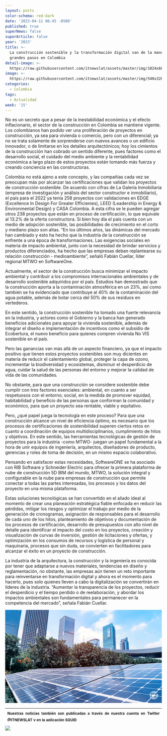 ```yaml
---
layout: posts
color-schema: red-dark
date: '2023-04-11 06:45 -0500'
published: true
superNews: false
superArticle: false
year: '2023'
title: >-
  La construcción sostenible y la transformación digital van de la mano a
  grandes pasos en Colombia
detail-image: >-
  https://raw.githubusercontent.com/itnewslat/assets/master/img/1024x680/paneles-en-la-ciudad-g.jpg
image: >-
  https://raw.githubusercontent.com/itnewslat/assets/master/img/540x320/paneles-en-la-ciudad-p.jpg
categories:
  - Colombia
tags:
  - Actualidad
week: '15'
---
```

No es un secreto que a pesar de la inestabilidad  económica y el efecto inflacionario, el sector de la construcción en Colombia se mantiene vigente. Los colombianos han podido ver una proliferación de proyectos en construcción, ya sea para vivienda o comercio, pero con un diferencial; ya no se trata solamente de sorprenderse con nuevos avances o un edificio innovador, o de limitarse en los detalles arquitectónicos; hoy  los cimientos de la construcción han cobrado un sentido diferente, pues factores como el desarrollo social, el cuidado del medio ambiente y la rentabilidad económica a largo plazo de estos proyectos están  tomando más fuerza y creando conciencia en las constructoras.

Colombia no está ajeno a este concepto, y las compañías cada vez se preocupan más por alcanzar las certificaciones que validan los proyectos de construcción sostenible. De acuerdo con cifras de La Galería Inmobiliaria (empresa de investigación y análisis del sector constructor e inmobiliario), el país para el 2022 ya tenía 258 proyectos con validaciones en EDGE (Excellence In Design For Greater Efficienies), LEED (Leadership in Energy & Environmental Design) y CASA Colombia. A esta cifra se le pueden agregar otros 238 proyectos que están en proceso de certificación, lo que equivale al 13.2% de la oferta constructora. Si bien hoy día el país cuenta con un medio de adopción sostenible, las posibilidades de crecimiento en el corto y mediano plazo son altas. 
“En los últimos años, las dinámicas del mercado han cambiado y esto ha hecho que la industria de la construcción se enfrente a una época de transformaciones. Las exigencias sociales en materia de impacto ambiental, junto con la necesidad de brindar servicios y productos diferenciados, ha hecho que las empresas deban replantearse su relación construcción - medioambiente”, señaló Fabián Cuellar, líder regional MTWO en SoftwareOne. 

Actualmente, el sector de la construcción busca minimizar el impacto ambiental y contribuir a los compromisos internacionales ambientales y de desarrollo sostenible adquiridos por el país. Estudios han demostrado que la construcción aporta a la contaminación atmosférica en un 23%, así como también se ha evidenciado que contribuye al 40% de la contaminación del agua potable, además de botar cerca del 50% de sus residuos en vertederos. 

En este sentido, la construcción sostenible ha tomado una fuerte relevancia en la industria, y actores como el Gobierno y la banca han generado beneficios adicionales para apoyar la vivienda sostenible, además de integrar el diseño e implementación de incentivos como el subsidio de Ecobertura, el nuevo beneficio para quienes compren vivienda No VIS sostenible en el país. 

Pero las ganancias van más allá de un aspecto financiero, ya que el impacto positivo que tienen estos proyectos sostenibles son muy dicientes en materia de reducir el calentamiento global, proteger la capa de ozono, incrementar la biodiversidad y ecosistemas, disminuir el desperdicio de agua, cuidar la salud de las personas del entorno y mejorar la calidad de vida de las comunidades. 

No obstante, para que una construcción se considere sostenible debe cumplir con tres factores esenciales: ambiental, en cuanto a ser respetuosos con el entorno; social, en la medida de promover equidad, habitabilidad y beneficio de las personas que conforman la comunidad y económico, para que un proyecto sea rentable, viable y equitativo.

Pero, ¿qué papel juega la tecnología en este proceso?
Para que una construcción alcance un nivel de eficiencia óptimo, es necesario que los procesos de certificaciones de sostenibilidad superen ciertos retos en cuanto a coordinación de equipos multidisciplinarios, cumplimiento de hitos y objetivos. En este sentido, las herramientas tecnológicas de gestión de proyectos para la industria -como MTWO- juegan un papel fundamental a la hora de unir equipos de ingeniería, arquitectos, diseñadores de producto, gerencias y roles de toma de decisión, en un mismo espacio colaborativo.

Pensando en satisfacer estas necesidades, SoftwareONE se ha asociado con RIB Software y Schneider Electric para ofrecer la primera plataforma de nube de construcción 5D BIM del mundo, MTWO, la solución integral y configurable en la nube para empresas de construcción que permite conectar a todas las partes interesadas, los procesos y los datos del proyecto en una misma plataforma.

Estas soluciones tecnológicas se han convertido en el aliado ideal al momento de crear una planeación estratégica fiable enfocada en reducir las pérdidas, mitigar los riesgos y optimizar el trabajo por medio de la generación de cronogramas, asignación de responsables para el desarrollo de cada uno de los hitos, planteamiento de objetivos y documentación de los procesos de certificación, desarrollo de presupuestos con alto nivel de detalle para identificar el impacto del costo en los proyectos, creación y visualización de curvas de inversión, gestión de licitaciones y ofertas, y optimización en los consumos de recursos y logística de personal y maquinaria, procesos que sin duda, se convierten en facilitadores para alcanzar el éxito en un proyecto de construcción.

La industria de la arquitectura, la construcción y la ingeniería es conocida por tener que adaptarse a nuevos materiales, tendencias en diseño y reglamentación, no obstante, las empresas aún tienen un reto importante para reinventarse en transformación digital y ahora es el momento para hacerlo, pues solo quienes lleven a cabo la digitalización se convertirán en líderes de la industria. “Aumentar la transparencia de los proyectos, reducir el desperdicio y el tiempo perdido o de reelaboración, y abordar los impactos ambientales son fundamentales para permanecer en la competencia del mercado”, señala Fabián Cuellar.

![](https://raw.githubusercontent.com/itnewslat/assets/master/img/540x320/paneles-en-la-ciudad-p.jpg)

<table style="height: 42px;" width="569">
<tbody>
<tr>
<td style="text-align: justify;"><sub><strong>Nuestras noticias también son publicadas a través de nuestra cuenta en Twitter <a href="https://twitter.com/itnewslat?lang=es">@ITNEWSLAT</a> y en la aplicación <a href="https://squidapp.co/en/">SQUID</a></strong></sub></td>
</tr>
</tbody>
</table>
<img src="https://tracker.metricool.com/c3po.jpg?hash=56f88a41e39ab42c063cc51676587a04"/>